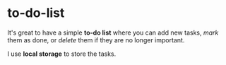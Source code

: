 # to-do-list

It's great to have a simple **to-do list** where you can add new tasks, 
*mark* them as done, or *delete* them if they are no longer important. 
  
I use **local storage** to store the tasks.
